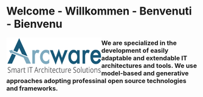 # Welcome - Willkommen - Benvenuti - Bienvenu
<a href="https://arcware.io/">
  <img alt="Arcware - Smart IT Architecture Solutions" align="left" src="profile/Arcware-logo.png">
</a>

<h3>
We are specialized in the development of easily adaptable and extendable IT architectures and tools. We use model-based and generative approaches adopting professinal open source technologies and frameworks.
</h3>
